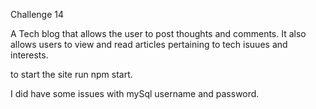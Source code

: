 Challenge 14

A Tech blog that allows the user to post thoughts and comments.
It also allows users to view and read articles pertaining to tech isuues and interests.

to start the site run npm start.

I did have some issues with mySql username and password.

